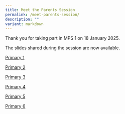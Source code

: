 ```yaml
---
title: Meet the Parents Session
permalink: /meet-parents-session/
description: ""
variant: markdown
---
```

Thank you for taking part in MPS 1 on 18 January 2025.

The slides shared during the session are now available.

[Primary 1 ](https://drive.google.com/file/d/1B768lhjm7eV76IgBS2YCIz35NyKjsoNf/view?usp=drive_link)

[Primary 2 ](https://drive.google.com/file/d/1spT3mjTUrBeAWKX5vJGnb6sUiUIQHlGD/view?usp=drive_link)

[Primary 3 ](https://drive.google.com/file/d/1f-BlaemENRT_NqTSRgEq9lGbfgf3ccjj/view?usp=sharing)

[Primary 4 ](https://drive.google.com/file/d/172kr8yEzLdLUyw6oWiCjZ_JL6AhVGf2W/view?usp=sharing)

[Primary 5 ](https://drive.google.com/file/d/1wRJMz8PJGnHxaps-oAN1_-mckjH_-bsq/view?usp=sharing)

[Primary 6 ](https://drive.google.com/file/d/1R6bs_EaqLhJtUeDe6UBrQ-0bAWm01rrv/view?usp=sharing)